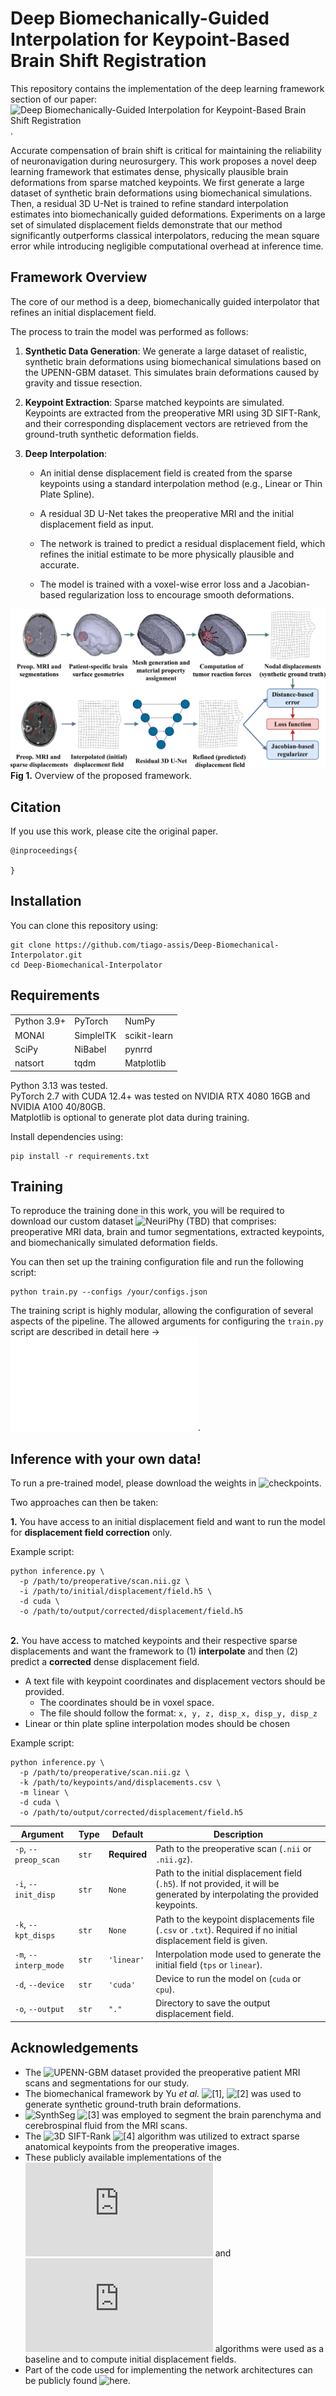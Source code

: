 # Deep Biomechanically-Guided Interpolation for Keypoint-Based Brain Shift Registration

This repository contains the implementation of the deep learning framework section of our paper: ![Deep Biomechanically-Guided Interpolation for Keypoint-Based Brain Shift Registration]().

Accurate compensation of brain shift is critical for maintaining the reliability of neuronavigation during neurosurgery. This work proposes a novel deep learning framework that estimates dense, physically plausible brain deformations from sparse matched keypoints. We first generate a large dataset of synthetic brain deformations using biomechanical simulations. Then, a residual 3D U-Net is trained to refine standard interpolation estimates into biomechanically guided deformations. Experiments on a large set of simulated displacement fields demonstrate that our method significantly outperforms classical interpolators, reducing the mean square error while introducing negligible computational overhead at inference time.

## Framework Overview
The core of our method is a deep, biomechanically guided interpolator that refines an initial displacement field.

The process to train the model was performed as follows:

  1. **Synthetic Data Generation**: We generate a large dataset of realistic, synthetic brain deformations using biomechanical simulations based on the UPENN-GBM dataset. This simulates brain deformations caused by gravity and tissue resection.

  2. **Keypoint Extraction**: Sparse matched keypoints are simulated. Keypoints are extracted from the preoperative MRI using 3D SIFT-Rank, and their corresponding displacement vectors are retrieved from the ground-truth synthetic deformation fields.

  3. **Deep Interpolation**:

        - An initial dense displacement field is created from the sparse keypoints using a standard interpolation method (e.g., Linear or Thin Plate Spline).

        - A residual 3D U-Net takes the preoperative MRI and the initial displacement field as input.

        - The network is trained to predict a residual displacement field, which refines the initial estimate to be more physically plausible and accurate.

        - The model is trained with a voxel-wise error loss and a Jacobian-based regularization loss to encourage smooth deformations.

![Overview of the proposed framework](assets/framework_pipeline.png)
**Fig 1.** Overview of the proposed framework.

## Citation

If you use this work, please cite the original paper.
```
@inproceedings{

}
```

## Installation

You can clone this repository using:
```
git clone https://github.com/tiago-assis/Deep-Biomechanical-Interpolator.git
cd Deep-Biomechanical-Interpolator
```

## Requirements
| | | |
|----------|------|-|
| Python 3.9+ | PyTorch | NumPy |
| MONAI  | SimpleITK | scikit-learn |
| SciPy | NiBabel | pynrrd |
| natsort | tqdm | Matplotlib |

Python 3.13 was tested. \
PyTorch 2.7 with CUDA 12.4+ was tested on NVIDIA RTX 4080 16GB and NVIDIA A100 40/80GB. \
Matplotlib is optional to generate plot data during training.

Install dependencies using:
```
pip install -r requirements.txt
```

## Training
To reproduce the training done in this work, you will be required to download our custom dataset ![NeuriPhy]() (TBD) that comprises: preoperative MRI data, brain and tumor segmentations, extracted keypoints, and biomechanically simulated deformation fields.

You can then set up the training configuration file and run the following script:
```
python train.py --configs /your/configs.json
```

The training script is highly modular, allowing the configuration of several aspects of the pipeline. The allowed arguments for configuring the `train.py` script are described in detail here -> ![assets/config_arguments.md](assets/config_arguments.md).

## Inference with your own data!
To run a pre-trained model, please download the weights in ![checkpoints](checkpoints/).

Two approaches can then be taken:

**1.** You have access to an initial displacement field and want to run the model for **displacement field correction** only.

Example script:
```
python inference.py \
  -p /path/to/preoperative/scan.nii.gz \
  -i /path/to/initial/displacement/field.h5 \
  -d cuda \
  -o /path/to/output/corrected/displacement/field.h5
```
\
**2.** You have access to matched keypoints and their respective sparse displacements and want the framework to (1) **interpolate** and then (2) predict a **corrected** dense displacement field.
- A text file with keypoint coordinates and displacement vectors should be provided.
  - The coordinates should be in voxel space.
  - The file should follow the format: `x, y, z, disp_x, disp_y, disp_z`
- Linear or thin plate spline interpolation modes should be chosen

Example script:
```
python inference.py \
  -p /path/to/preoperative/scan.nii.gz \
  -k /path/to/keypoints/and/displacements.csv \
  -m linear \
  -d cuda \
  -o /path/to/output/corrected/displacement/field.h5
```

| Argument | Type | Default | Description |
|----------|------|---------|-------------|
| `-p`, `--preop_scan` | `str` | **Required** | Path to the preoperative scan (`.nii` or `.nii.gz`). |
| `-i`, `--init_disp` | `str` | `None` | Path to the initial displacement field (`.h5`). If not provided, it will be generated by interpolating the provided keypoints. |
| `-k`, `--kpt_disps` | `str` | `None` | Path to the keypoint displacements file (`.csv` or `.txt`). Required if no initial displacement field is given. |
| `-m`, `--interp_mode` | `str` | `'linear'` | Interpolation mode used to generate the initial field (`tps` or `linear`). |
| `-d`, `--device` | `str` | `'cuda'` | Device to run the model on (`cuda` or `cpu`). |
| `-o`, `--output` | `str` | `"."` | Directory to save the output displacement field. |

## Acknowledgements

- The ![UPENN-GBM](https://doi.org/10.7937/TCIA.709X-DN49) dataset provided the preoperative patient MRI scans and segmentations for our study.
- The biomechanical framework by Yu *et al.* ![[1]](https://doi.org/10.1002/cnm.3539), ![[2]](https://doi.org/10.1016/j.compbiomed.2022.105271) was used to generate synthetic ground-truth brain deformations.
- ![SynthSeg](https://github.com/BBillot/SynthSeg) ![[3]](https://doi.org/10.1016/j.media.2023.102789) was employed to segment the brain parenchyma and cerebrospinal fluid from the MRI scans.
- The ![3D SIFT-Rank](https://github.com/3dsift-rank/3DSIFT-Rank/tree/Appearance%2BGeometry) ![[4]](https://doi.org/10.1016/j.neuroimage.2019.116208) algorithm was utilized to extract sparse anatomical keypoints from the preoperative images.
- These publicly available implementations of the ![Delaunay triangulation-based linear interpolation](https://github.com/SamuelJoutard/DrivingPointsPredictionMIR/blob/01e3dd8c4188e70a6113209335f2ecaf1ce0a75d/models.py#L802) and ![thin plate spline interpolation](https://github.com/mattiaspaul/VoxelMorphPlusPlus/blob/0f8da77b4d5bb4df80d188188df9725013bb960b/src/utils_voxelmorph_plusplus.py#L271) algorithms were used as a baseline and to compute initial displacement fields.
- Part of the code used for implementing the network architectures can be publicly found ![here](https://github.com/alanqrwang/keymorph/tree/dcb799622b2b60877dad27e9705ae6408cdb491c/keymorph/unet3d).
